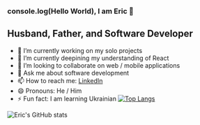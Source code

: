 ### console.log(Hello World), I am Eric 👋

## Husband, Father, and Software Developer
- 🔭 I’m currently working on my solo projects
- 🌱 I’m currently deepining my understanding of React
- 👯 I’m looking to collaborate on web / mobile applications
- 💬 Ask me about software development
- 📫 How to reach me: [LinkedIn](https://www.linkedin.com/in/eric-gartner-731907a0/)
- 😄 Pronouns: He / Him
- ⚡ Fun fact: I am learning Ukrainian 
[![Top Langs](https://github-readme-stats.vercel.app/api/top-langs/?username=ericgartner47)](https://github.com/anuraghazra/github-readme-stats)

<!-- [![Eric's GitHub stats](https://github-readme-stats.vercel.app/api?username=ericgartner47)](https://github.com/anuraghazra/github-readme-stats) -->
![Eric's GitHub stats](https://github-readme-stats.vercel.app/api?username=ericgartner47&show_icons=true&theme=tokyonight)        
